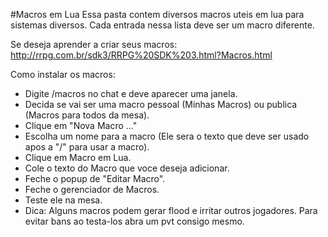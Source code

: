 #Macros em Lua
Essa pasta contem diversos macros uteis em lua para sistemas diversos. 
Cada entrada nessa lista deve ser um macro diferente. 

Se deseja aprender a criar seus macros: http://rrpg.com.br/sdk3/RRPG%20SDK%203.html?Macros.html

Como instalar os macros:
* Digite /macros no chat e deve aparecer uma janela. 
* Decida se vai ser uma macro pessoal (Minhas Macros) ou publica (Macros para todos da mesa).
* Clique em "Nova Macro ..."
* Escolha um nome para a macro (Ele sera o texto que deve ser usado apos a "/" para usar a macro).
* Clique em Macro em Lua.
* Cole o texto do Macro que voce deseja adicionar.
* Feche o popup de "Editar Macro".
* Feche o gerenciador de Macros.
* Teste ele na mesa.
* Dica: Alguns macros podem gerar flood e irritar outros jogadores. Para evitar bans ao testa-los abra um pvt consigo mesmo. 